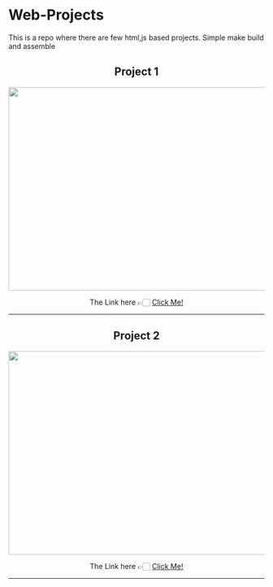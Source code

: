# Web-Projects
This is a repo where there are few html,js based projects. Simple make build and assemble

<h2 align="center"> Project 1 </h2>
<div align="center">
<img height="400" width="600" src="https://github.com/MainakRepositor/Web-Projects/blob/master/arifans.png">
  <p>The Link here 👉🏻 <a href="https://arifan-web.github.io/">Click Me!</a></p>
</div>
<hr>
<h2 align="center"> Project 2 </h2>
<div align="center">
<img height="400" width="600" src="https://github.com/MainakRepositor/Web-Projects/blob/master/robiraloye.png">
  <p>The Link here 👉🏻 <a href="https://robiraloye.github.io/">Click Me!</a></p>
</div>
<hr>
